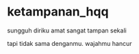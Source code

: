 # ketampanan_hqq

sungguh diriku amat sangat tampan sekali

tapi tidak sama denganmu. wajahmu hancur
